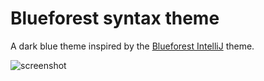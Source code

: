 # Blueforest syntax theme

A dark blue theme inspired by the [Blueforest IntelliJ](https://github.com/sirthias/BlueForest) theme.

![screenshot](https://raw.githubusercontent.com/alonsodomin/atom-blueforest-syntax-theme/screenshot.png)
